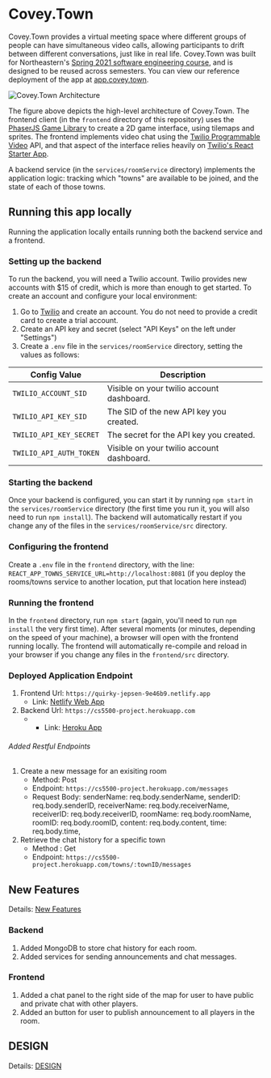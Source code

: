 # Covey.Town

Covey.Town provides a virtual meeting space where different groups of people can have simultaneous video calls, allowing participants to drift between different conversations, just like in real life.
Covey.Town was built for Northeastern's [Spring 2021 software engineering course](https://neu-se.github.io/CS4530-CS5500-Spring-2021/), and is designed to be reused across semesters.
You can view our reference deployment of the app at [app.covey.town](https://app.covey.town/).

![Covey.Town Architecture](docs/covey-town-architecture.png)

The figure above depicts the high-level architecture of Covey.Town.
The frontend client (in the `frontend` directory of this repository) uses the [PhaserJS Game Library](https://phaser.io) to create a 2D game interface, using tilemaps and sprites.
The frontend implements video chat using the [Twilio Programmable Video](https://www.twilio.com/docs/video) API, and that aspect of the interface relies heavily on [Twilio's React Starter App](https://github.com/twilio/twilio-video-app-react).

A backend service (in the `services/roomService` directory) implements the application logic: tracking which "towns" are available to be joined, and the state of each of those towns.

## Running this app locally

Running the application locally entails running both the backend service and a frontend.

### Setting up the backend

To run the backend, you will need a Twilio account. Twilio provides new accounts with $15 of credit, which is more than enough to get started.
To create an account and configure your local environment:

1. Go to [Twilio](https://www.twilio.com/) and create an account. You do not need to provide a credit card to create a trial account.
2. Create an API key and secret (select "API Keys" on the left under "Settings")
3. Create a `.env` file in the `services/roomService` directory, setting the values as follows:

| Config Value            | Description                               |
| ----------------------- | ----------------------------------------- |
| `TWILIO_ACCOUNT_SID`    | Visible on your twilio account dashboard. |
| `TWILIO_API_KEY_SID`    | The SID of the new API key you created.   |
| `TWILIO_API_KEY_SECRET` | The secret for the API key you created.   |
| `TWILIO_API_AUTH_TOKEN` | Visible on your twilio account dashboard. |

### Starting the backend

Once your backend is configured, you can start it by running `npm start` in the `services/roomService` directory (the first time you run it, you will also need to run `npm install`).
The backend will automatically restart if you change any of the files in the `services/roomService/src` directory.

### Configuring the frontend

Create a `.env` file in the `frontend` directory, with the line: `REACT_APP_TOWNS_SERVICE_URL=http://localhost:8081` (if you deploy the rooms/towns service to another location, put that location here instead)

### Running the frontend

In the `frontend` directory, run `npm start` (again, you'll need to run `npm install` the very first time). After several moments (or minutes, depending on the speed of your machine), a browser will open with the frontend running locally.
The frontend will automatically re-compile and reload in your browser if you change any files in the `frontend/src` directory.

### Deployed Application Endpoint
1. Frontend Url: `https://quirky-jepsen-9e46b9.netlify.app`
   - Link: [Netlify Web App](https://quirky-jepsen-9e46b9.netlify.app)
2. Backend Url: `https://cs5500-project.herokuapp.com`
   - - Link: [Heroku App](https://cs5500-project.herokuapp.com)
###### Added Restful Endpoints
1. Create a new message for an exisiting room
   - Method: Post
   - Endpoint: `https://cs5500-project.herokuapp.com/messages`
   - Request Body: senderName: req.body.senderName,
        senderID: req.body.senderID,
        receiverName: req.body.receiverName,
        receiverID: req.body.receiverID,
        roomName: req.body.roomName,
        roomID: req.body.roomID,
        content: req.body.content,
        time: req.body.time,
 2. Retrieve the chat history for a specific town
     - Method : Get
     - Endpoint: `https://cs5500-project.herokuapp.com/towns/:townID/messages`


## New Features
Details: [New Features](FEATURES.md)
### Backend
1. Added MongoDB to store chat history for each room.
2. Added services for sending announcements and chat messages.

### Frontend
1. Added a chat panel to the right side of the map for user to have public and private chat with other players.
2. Added an button for user to publish announcement to all players in the room.

## DESIGN
Details: [DESIGN](DESIGN.md)
